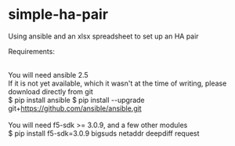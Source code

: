 # simple-ha-pair
Using ansible and an xlsx spreadsheet to set up an HA pair

Requirements:<br><br>

You will need ansible 2.5 <br> If it is not yet available, which it wasn't at the time of writing,  please download directly from git <br>
$ pip install ansible
$ pip install --upgrade git+https://github.com/ansible/ansible.git
<br><br>
You will need f5-sdk >= 3.0.9, and a few other modules
<br>
$ pip install f5-sdk=3.0.9 bigsuds netaddr deepdiff request






